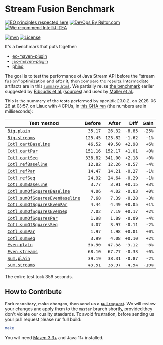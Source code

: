# Stream Fusion Benchmark

[![EO principles respected here](https://www.elegantobjects.org/badge.svg)](https://www.elegantobjects.org)
[![DevOps By Rultor.com](https://www.rultor.com/b/objectionary/eo)](https://www.rultor.com/p/objectionary/eo)
[![We recommend IntelliJ IDEA](https://www.elegantobjects.org/intellij-idea.svg)](https://www.jetbrains.com/idea/)

[![mvn](https://github.com/objectionary/benchmark/actions/workflows/mvn.yml/badge.svg)](https://github.com/objectionary/benchmark/actions/workflows/mvn.yml)
[![License](https://img.shields.io/badge/license-MIT-green.svg)](LICENSE.txt)

It's a benchmark that puts together:

* [eo-maven-plugin](https://github.com/objectionary/eo)
* [jeo-maven-plugin](https://github.com/objectionary/jeo-maven-plugin)
* [phino](https://github.com/objectionary/phino)

The goal is to test the performance of Java Stream API before
the "stream fusion" optimization
and after it, then compare the results. Intermediate artifacts are in this
[`summary.html`](https://www.objectionary.com/benchmark/summary.html).
We partially reuse [the benchmark](https://github.com/biboudis/clashofthelambdas)
earlier suggested by
[Biboudis et al.](https://arxiv.org/abs/1406.6631)
([sources](https://github.com/biboudis/clashofthelambdas))
and used by
[Møller et al.](https://dl.acm.org/doi/abs/10.1145/3428236).

<!-- benchmark_begin -->
This is the summary of the tests performed
by openjdk 23.0.2,
on 2025-06-26
at 08:57,
on Linux with 4 CPUs,
in [this GHA run][benchmark-gha]
(the numbers are in milliseconds):

| Test method | Before | After | Diff | Gain |
| --- | --: | --: | --: | --: |
| [`Big.plain`](https://github.com/objectionary/benchmark/blob/master/src/main/java/org/eolang/benchmark/Big.java) | `35.17` | `26.32` | `-8.85` | `-25%` |
| [`Big.streams`](https://github.com/objectionary/benchmark/blob/master/src/main/java/org/eolang/benchmark/Big.java) | `125.45` | `123.82` | `-1.62` | `-1%` |
| [`Cotl.cartBaseline`](https://github.com/objectionary/benchmark/blob/master/src/main/java/org/eolang/benchmark/Cotl.java) | `46.52` | `49.50` | `+2.98` | `+6%` |
| [`Cotl.cartPar`](https://github.com/objectionary/benchmark/blob/master/src/main/java/org/eolang/benchmark/Cotl.java) | `151.16` | `152.17` | `+1.01` | `+0%` |
| [`Cotl.cartSeq`](https://github.com/objectionary/benchmark/blob/master/src/main/java/org/eolang/benchmark/Cotl.java) | `338.82` | `341.00` | `+2.18` | `+0%` |
| [`Cotl.refBaseline`](https://github.com/objectionary/benchmark/blob/master/src/main/java/org/eolang/benchmark/Cotl.java) | `12.82` | `12.26` | `-0.57` | `-4%` |
| [`Cotl.refPar`](https://github.com/objectionary/benchmark/blob/master/src/main/java/org/eolang/benchmark/Cotl.java) | `14.47` | `14.21` | `-0.27` | `-1%` |
| [`Cotl.refSeq`](https://github.com/objectionary/benchmark/blob/master/src/main/java/org/eolang/benchmark/Cotl.java) | `24.92` | `24.64` | `-0.29` | `-1%` |
| [`Cotl.sumBaseline`](https://github.com/objectionary/benchmark/blob/master/src/main/java/org/eolang/benchmark/Cotl.java) | `3.77` | `3.91` | `+0.15` | `+3%` |
| [`Cotl.sumOfSquaresBaseline`](https://github.com/objectionary/benchmark/blob/master/src/main/java/org/eolang/benchmark/Cotl.java) | `4.06` | `4.02` | `-0.03` | `+0%` |
| [`Cotl.sumOfSquaresEvenBaseline`](https://github.com/objectionary/benchmark/blob/master/src/main/java/org/eolang/benchmark/Cotl.java) | `7.68` | `7.39` | `-0.28` | `-3%` |
| [`Cotl.sumOfSquaresEvenPar`](https://github.com/objectionary/benchmark/blob/master/src/main/java/org/eolang/benchmark/Cotl.java) | `4.44` | `4.49` | `+0.05` | `+1%` |
| [`Cotl.sumOfSquaresEvenSeq`](https://github.com/objectionary/benchmark/blob/master/src/main/java/org/eolang/benchmark/Cotl.java) | `7.02` | `7.19` | `+0.17` | `+2%` |
| [`Cotl.sumOfSquaresPar`](https://github.com/objectionary/benchmark/blob/master/src/main/java/org/eolang/benchmark/Cotl.java) | `1.98` | `1.89` | `-0.09` | `-4%` |
| [`Cotl.sumOfSquaresSeq`](https://github.com/objectionary/benchmark/blob/master/src/main/java/org/eolang/benchmark/Cotl.java) | `4.07` | `3.97` | `-0.11` | `-2%` |
| [`Cotl.sumPar`](https://github.com/objectionary/benchmark/blob/master/src/main/java/org/eolang/benchmark/Cotl.java) | `1.97` | `1.98` | `+0.01` | `+0%` |
| [`Cotl.sumSeq`](https://github.com/objectionary/benchmark/blob/master/src/main/java/org/eolang/benchmark/Cotl.java) | `3.99` | `4.08` | `+0.10` | `+2%` |
| [`Even.plain`](https://github.com/objectionary/benchmark/blob/master/src/main/java/org/eolang/benchmark/Even.java) | `50.50` | `47.38` | `-3.12` | `-6%` |
| [`Even.streams`](https://github.com/objectionary/benchmark/blob/master/src/main/java/org/eolang/benchmark/Even.java) | `68.10` | `67.77` | `-0.33` | `+0%` |
| [`Sum.plain`](https://github.com/objectionary/benchmark/blob/master/src/main/java/org/eolang/benchmark/Sum.java) | `39.19` | `38.31` | `-0.87` | `-2%` |
| [`Sum.streams`](https://github.com/objectionary/benchmark/blob/master/src/main/java/org/eolang/benchmark/Sum.java) | `43.51` | `38.97` | `-4.54` | `-10%` |

The entire test took 359 seconds.
<!-- benchmark_end -->

## How to Contribute

Fork repository, make changes, then send us
a [pull request](https://www.yegor256.com/2014/04/15/github-guidelines.html).
We will review your changes and apply them to the `master` branch shortly,
provided they don't violate our quality standards. To avoid frustration,
before sending us your pull request please run full build:

```bash
make
```

You will need [Maven 3.3+](https://maven.apache.org) and Java 11+ installed.

[benchmark-gha]: https://github.com/objectionary/benchmark/actions/runs/15897280264

